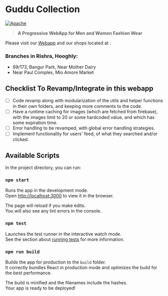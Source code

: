 # Guddu Collection

[![Apache](https://img.shields.io/badge/license-Apache-white.svg?style=for-the-badge&color=%239c833e)](./LICENSE.md)

> **A Progressive WebApp for Men and Women Fashion Wear**

Please visit our [Webapp](https://guddu-collection.netlify.app/) and our shops located at :

### Branches in Rishra, Hooghly:

- 89/173, Bangur Park, Near Mother Dairy
- Near Paul Complex, Mio Amore Market

## Checklist To Revamp/Integrate in this webapp

- [ ] Code revamp along with modularization of the utils and helper functions in their own folders, and keeping more comments to the code.
- [ ] Have a runtime caching for images (which are fetched from firebase), with the images limit to 20 or some hardcoded value, and which has some expiration time.
- [ ] Error handling to be revamped, with global error handling strategies.
- [ ] Implement functionality for users' feed, of what they searched and/or clicked.

## Available Scripts

In the project directory, you can run:

### `npm start`

Runs the app in the development mode.\
Open [http://localhost:3000](http://localhost:3000) to view it in the browser.

The page will reload if you make edits.\
You will also see any lint errors in the console.

### `npm test`

Launches the test runner in the interactive watch mode.\
See the section about [running tests](https://facebook.github.io/create-react-app/docs/running-tests) for more information.

### `npm run build`

Builds the app for production to the `build` folder.\
It correctly bundles React in production mode and optimizes the build for the best performance.

The build is minified and the filenames include the hashes.\
Your app is ready to be deployed!
